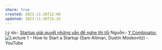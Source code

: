 ```yaml
---
share: true
created: 2023-11-26T12:08
updated: 2023-11-26T15:25
---
```

Lý do:: [Startup giải quyết những vấn đề nghe thì tồi](./Startup%20gi%E1%BA%A3i%20quy%E1%BA%BFt%20nh%E1%BB%AFng%20v%E1%BA%A5n%20%C4%91%E1%BB%81%20nghe%20th%C3%AC%20t%E1%BB%93i.md)
Nguồn:: [Y Combinator](../../../%CE%9E%20Ngu%E1%BB%93n/Y%20Combinator.md), ![Lecture 1 - How to Start a Startup (Sam Altman, Dustin Moskovitz) - YouTube](https://youtu.be/CBYhVcO4WgI?si=s6BJ5d8ZT3xjJXOB&t=564)
